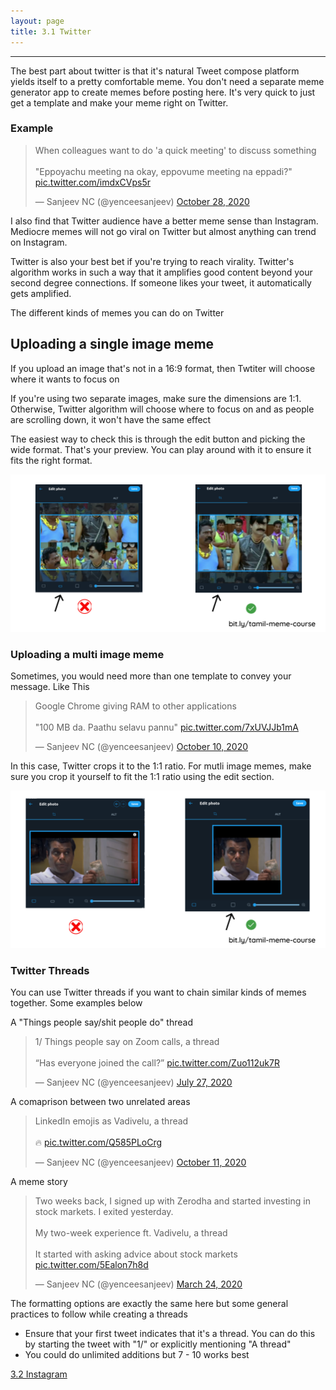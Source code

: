 ```yaml
---
layout: page
title: 3.1 Twitter
---
```

---

The best part about twitter is that it's natural Tweet compose platform yields itself to a pretty comfortable meme. You don't need a separate meme generator app to create memes before posting here. It's very quick to just get a template and make your meme right on Twitter.

### Example
<blockquote class="twitter-tweet"><p lang="en" dir="ltr">When colleagues want to do &#39;a quick meeting&#39; to discuss something <br><br>&quot;Eppoyachu meeting na okay, eppovume meeting na eppadi?&quot; <a href="https://t.co/imdxCVps5r">pic.twitter.com/imdxCVps5r</a></p>&mdash; Sanjeev NC (@yenceesanjeev) <a href="https://twitter.com/yenceesanjeev/status/1321394166081835008?ref_src=twsrc%5Etfw">October 28, 2020</a></blockquote> <script async src="https://platform.twitter.com/widgets.js" charset="utf-8"></script>


I also find that Twitter audience have a better meme sense than Instagram. Mediocre memes will not go viral on Twitter but almost anything can trend on Instagram.


Twitter is also your best bet if you're trying to reach virality. Twitter's algorithm works in such a way that it amplifies good content beyond your second degree connections. If someone likes your tweet, it automatically gets amplified.

The different kinds of memes you can do on Twitter

## Uploading a single image meme

 If you upload an image that's not in a 16:9 format, then Twtiter will choose where it wants to focus on

If you're using two separate images, make sure the dimensions are 1:1. Otherwise, Twitter algorithm will choose where to focus on and as people are scrolling down, it won't have the same effect

The easiest way to check this is through the edit button and picking the wide format. That's your preview.
You can play around with it to ensure it fits the right format.

![](/images/distribution/twitter/format.png)

### Uploading a multi image meme
Sometimes, you would need more than one template to convey your message. Like This

<blockquote class="twitter-tweet"><p lang="en" dir="ltr">Google Chrome giving RAM to other applications<br><br>&quot;100 MB da. Paathu selavu pannu&quot; <a href="https://t.co/7xUVJJb1mA">pic.twitter.com/7xUVJJb1mA</a></p>&mdash; Sanjeev NC (@yenceesanjeev) <a href="https://twitter.com/yenceesanjeev/status/1314770617950855169?ref_src=twsrc%5Etfw">October 10, 2020</a></blockquote> <script async src="https://platform.twitter.com/widgets.js" charset="utf-8"></script>

In this case, Twitter crops it to the 1:1 ratio. For mutli image memes, make sure you crop it yourself to fit the 1:1 ratio using the edit section.

![](/images/distribution/twitter/twitter-multi-image.png)

### Twitter Threads

You can use Twitter threads if you want to chain similar kinds of memes together. Some examples below

A "Things people say/shit people do" thread

<blockquote class="twitter-tweet"><p lang="en" dir="ltr">1/ Things people say on Zoom calls, a thread<br><br>“Has everyone joined the call?” <a href="https://t.co/Zuo112uk7R">pic.twitter.com/Zuo112uk7R</a></p>&mdash; Sanjeev NC (@yenceesanjeev) <a href="https://twitter.com/yenceesanjeev/status/1287762208974204932?ref_src=twsrc%5Etfw">July 27, 2020</a></blockquote> <script async src="https://platform.twitter.com/widgets.js" charset="utf-8"></script>

A comaprison between two unrelated areas

<blockquote class="twitter-tweet"><p lang="en" dir="ltr">LinkedIn emojis as Vadivelu, a thread<br><br>🔥 <a href="https://t.co/Q585PLoCrg">pic.twitter.com/Q585PLoCrg</a></p>&mdash; Sanjeev NC (@yenceesanjeev) <a href="https://twitter.com/yenceesanjeev/status/1315156447844421636?ref_src=twsrc%5Etfw">October 11, 2020</a></blockquote> <script async src="https://platform.twitter.com/widgets.js" charset="utf-8"></script>

A meme story

<blockquote class="twitter-tweet"><p lang="en" dir="ltr">Two weeks back, I signed up with Zerodha and started investing in stock markets. I exited yesterday. <br><br>My two-week experience ft. Vadivelu, a thread<br><br>It started with asking advice about stock markets <a href="https://t.co/5Ealon7h8d">pic.twitter.com/5Ealon7h8d</a></p>&mdash; Sanjeev NC (@yenceesanjeev) <a href="https://twitter.com/yenceesanjeev/status/1242530191714349056?ref_src=twsrc%5Etfw">March 24, 2020</a></blockquote> <script async src="https://platform.twitter.com/widgets.js" charset="utf-8"></script>

The formatting options are exactly the same here but some general practices to follow while creating a threads
- Ensure that your first tweet indicates that it's a thread. You can do this by starting the tweet with "1/" or explicitly mentioning "A thread"
- You could do unlimited additions but 7 - 10 works best





<a href = '/32-Instagram/' class ='nav-button'> 3.2 Instagram </a>
